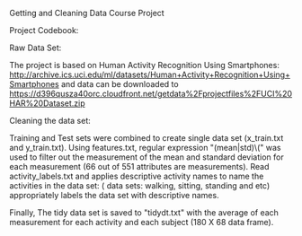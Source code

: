 
Getting and Cleaning Data Course Project

Project Codebook:

Raw Data Set:

The project is based on Human Activity Recognition Using Smartphones: http://archive.ics.uci.edu/ml/datasets/Human+Activity+Recognition+Using+Smartphones
and data can be downloaded to https://d396qusza40orc.cloudfront.net/getdata%2Fprojectfiles%2FUCI%20HAR%20Dataset.zip 

Cleaning the data set:


Training and Test sets were combined to create single data set (x_train.txt and y_train.txt). Using features.txt, regular expression "(mean|std)\\(" was used to filter out the measurement of the mean and standard deviation for each measurement (66 out of 551 attributes are measurements). Read activity_labels.txt and applies descriptive activity names to name the activities in the data set: ( data sets: walking, sitting, standing and etc) appropriately labels the data set with descriptive names. 

Finally, The tidy data set is saved to "tidydt.txt" with the average of each measurement for each activity and each subject (180 X 68 data frame). 
